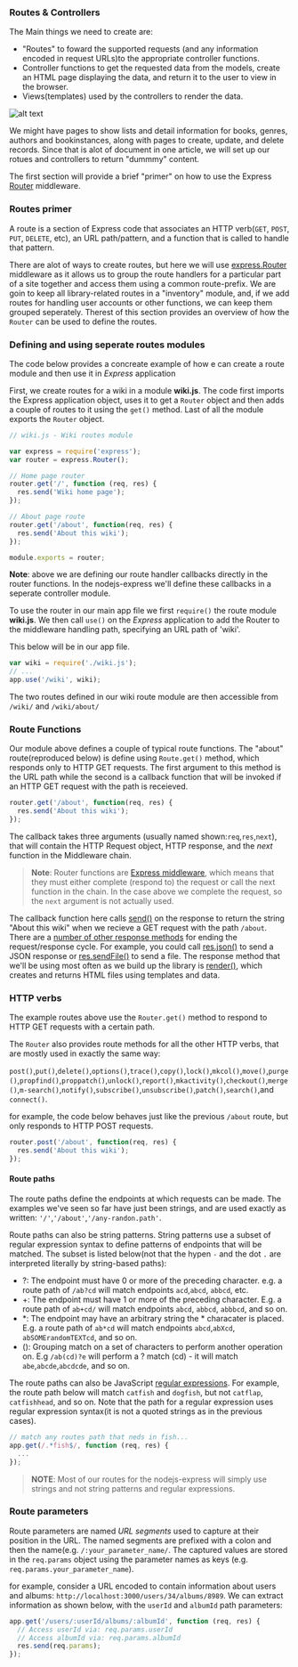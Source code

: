 ### Routes & Controllers

The Main things we need to create are:
- "Routes" to foward the supported requests (and any information encoded in request URLs)to the appropriate controller functions.
- Controller functions to get the requested data from the models, create an HTML page displaying the data, and return it to the user to view in the browser.
- Views(templates) used by the controllers to render the data.

![alt text](https://mdn.mozillademos.org/files/14456/MVC%20Express.png)

We might have pages to show lists and detail information for books, genres, authors and bookinstances, along with pages to create, update, and delete records. Since that is alot of document in one article, we will set up our rotues and controllers to return "dummmy" content.

The first section will provide a brief "primer" on how to use the Express [Router](http://expressjs.com/en/4x/api.html#router) middleware.

### Routes primer

A route is a section of Express code that associates an HTTP verb(`GET`, `POST`, `PUT`, `DELETE`, etc), an URL path/pattern, and a function that is called to handle that pattern.

There are alot of ways to create routes, but here we will use [express.Router](http://expressjs.com/en/guide/routing.html#express-router) middleware as it allows us to group the route handlers for a particular part of a site together and access them using a common route-prefix.  We are goin to keep all library-related routes in a "inventory" module, and, if we add routes for handling user accounts or other functions, we can keep them grouped seperately. Therest of this section provides an overview of how the `Router` can be used to define the routes.

### Defining and using seperate routes modules

The code below provides a concreate example of how e can create a route module and then use it in *Express* application

First, we create routes for a wiki in a module **wiki.js**. The code first imports the Express application object, uses it to get a `Router` object and then adds a couple of routes to it using the `get()` method. Last of all the module exports the `Router` object.

```javascript
// wiki.js - Wiki routes module

var express = require('express');
var router = express.Router();

// Home page router
router.get('/', function (req, res) {
  res.send('Wiki home page');
});

// About page route
router.get('/about', function(req, res) {
  res.send('About this wiki');
});

module.exports = router;
```

**Note**: above we are defining our route handler callbacks directly in the router functions. In the nodejs-express we'll define these callbacks in a seperate controller module.

To use the router in our main app file we first `require()` the route module **wiki.js**. We then call `use()` on the *Express* application to add the Router to the middleware handling path, specifying an URL path of 'wiki'.

This below will be in our app file.
```javascript
var wiki = require('./wiki.js');
// ...
app.use('/wiki', wiki);
```
The two routes defined in our wiki route module are then accessible from `/wiki/` and `/wiki/about/`

### Route Functions

Our module above defines a couple of typical route functions. The "about" route(reproduced below) is define using `Route.get()` method, which responds only to HTTP GET requests. The first argument to this method is the URL path while the second is a callback function that will be invoked if an HTTP GET request with the path is receieved.

```javascript
router.get('/about', function(req, res) {
  res.send('About this wiki');
});
```
The callback takes three arguments (usually named shown:`req`,`res`,`next`), that will contain the HTTP Request object, HTTP response, and the *next* function in the Middleware chain.

> **Note**: Router functions are [Express middleware](https://developer.mozilla.org/en-US/docs/Learn/Server-side/Express_Nodejs/Introduction#Using_middleware), which means that they must either complete (respond to) the request or call the next function in the chain. In the case above we complete the request, so the `next` argument is not actually used.
> 

The callback function here calls [send()](https://expressjs.com/en/4x/api.html#res.send) on the response to return the string "About this wiki" when we recieve a GET request with the path `/about`. There are a [number of other response methods](https://expressjs.com/en/guide/routing.html#response-methods) for ending the request/response cycle. For example, you could call [res.json()](https://expressjs.com/en/4x/api.html#res.json) to send a JSON response or [res.sendFile()](https://expressjs.com/en/4x/api.html#res.sendFile) to send a file. The response method that we'll be using most often as we build up the library is [render()](https://expressjs.com/en/4x/api.html#res.render), which creates and returns HTML files using templates and data.

### HTTP verbs

The example routes above use the `Router.get()` method to respond to HTTP GET requests with a certain path.

The `Router` also provides route methods for all the other HTTP verbs, that are mostly used in exactly the same way:

`post()`,`put()`,`delete()`,`options()`,`trace()`,`copy()`,`lock()`,`mkcol()`,`move()`,`purge()`,`propfind()`,`proppatch()`,`unlock()`,`report()`,`mkactivity()`,`checkout()`,`merge()`,`m-search()`,`notify()`,`subscribe()`,`unsubscribe()`,`patch()`,`search()`,and `connect()`.

for example, the code below behaves just like the previous `/about` route, but only responds to HTTP POST requests.

```javascript
router.post('/about', function(req, res) {
  res.send('About this wiki');
});
```

#### Route paths

The route paths define the endpoints at which requests can be made. The examples we've seen so far have just been strings, and are used exactly as written: `'/'`,`'/about'`,`'/any-randon.path'`.

Route paths can also be string patterns. String patterns use a subset of regular expression syntax to define patterns of endpoints that will be matched. The subset is listed below(not that the hypen `-` and the dot `.` are interpreted literally by string-based paths):

- ?: The endpoint must have 0 or more of the preceding character. e.g. a route path of `/ab?cd` will match endpoints `acd`,`abcd`, `abbcd`, etc.
- +: The endpoint must have 1 or more of the preceding character. E.g. a route path of `ab+cd/` will match endpoints `abcd`, `abbcd`, `abbbcd`, and so on.
- *: The endpoint may have an arbitrary string the * characater is placed.  E.g. a route path of `ab*cd` will match endpoints `abcd`,`abXcd`, `abSOMErandomTEXTcd`, and so on.
- (): Grouping match on a set of characters to perform another operation on. E.g `/ab(cd)?e` will perform a ? match (cd) - it will match `abe`,`abcde`,`abcdcde`, and so on.

The route paths can also be JavaScript [regular expressions](https://developer.mozilla.org/en-US/docs/Web/JavaScript/Guide/Regular_Expressions). For example, the route path below will match `catfish` and `dogfish`, but not `catflap`, `catfishhead`, and so on. Note that the path for a regular expression uses regular expression syntax(it is not a quoted strings as in the previous cases).
```javascript
// match any routes path that neds in fish...
app.get(/.*fish$/, function (req, res) {
  ...
});
```
>**NOTE**: Most of our routes for the nodejs-express will simply use strings and not string patterns and regular expressions.

### Route parameters

Route parameters are named *URL segments* used to capture at their position in the URL. The named segments are prefixed with a colon and then the name(e.g. `/:your_parameter_name/`. The captured values are stored in the `req.params` object using the parameter names as keys (e.g. `req.params.your_parameter_name`).

for example, consider a URL encoded to contain information about users and albums:
`http://localhost:3000/users/34/albums/8989`. We can extract information as shown below, with the `userId` and `albumId` path parameters:
```javascript
app.get('/users/:userId/albums/:albumId', function (req, res) {
  // Access userId via: req.params.userId
  // Access albumId via: req.params.albumId
  res.send(req.params);
});
```
